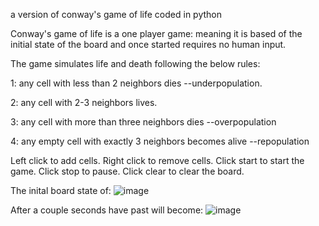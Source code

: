 a version of conway's game of life coded in python

Conway's game of life is a one player game: meaning it is based of the initial state of the board
and once started requires no human input. 

The game simulates life and death following the below rules:

1: any cell with less than 2 neighbors dies --underpopulation.

2: any cell with 2-3 neighbors lives.

3: any cell with more than three neighbors dies --overpopulation

4: any empty cell with exactly 3 neighbors becomes alive --repopulation



Left click to add cells.
Right click to remove cells.
Click start to start the game.
Click stop to pause.
Click clear to clear the board.

The inital board state of:
![image](https://user-images.githubusercontent.com/66142165/138596973-3d4b36f1-caf0-4584-b3e5-e0ffed08d32a.png)

After a couple seconds have past will become:
![image](https://user-images.githubusercontent.com/66142165/138596968-164a0e4b-bdc5-41d1-a738-5006a7b1f6ab.png)
